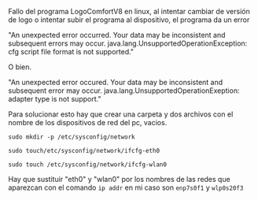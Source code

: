  
Fallo del programa LogoComfortV8 en linux, al intentar cambiar de versión de logo o intentar subir el programa al dispositivo, el programa da un error 

"An unexpected error occurred. Your data may be inconsistent and subsequent errors may occur.
java.lang.UnsupportedOperationException: cfg script file format is not supported."

O bien.

"An unexpected error occured. Your data may be inconsistent and subsequent error may occur.
java.lang.UnsupportedOperationExeption: adapter type is not support."

Para solucionar esto hay que crear una carpeta y dos archivos con el nombre de los dispositivos de red del pc, vacios.

`sudo mkdir -p /etc/sysconfig/network`

`sudo touch/etc/sysconfig/network/ifcfg-eth0`

`sudo touch /etc/sysconfig/network/ifcfg-wlan0`

Hay que sustituir "eth0" y "wlan0" por los nombres de las redes que aparezcan con el comando `ip addr` en mi caso son `enp7s0f1` y `wlp0s20f3`